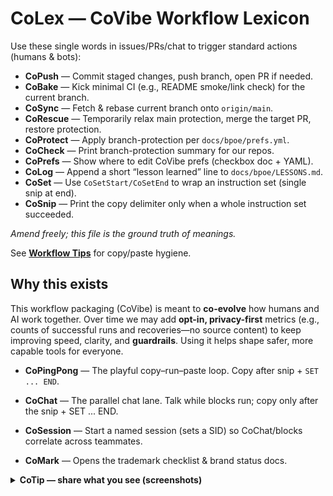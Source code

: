 <!-- status: stub; target: 150+ words -->
# CoLex — CoVibe Workflow Lexicon

Use these single words in issues/PRs/chat to trigger standard actions (humans & bots):

- **CoPush** — Commit staged changes, push branch, open PR if needed.
- **CoBake** — Kick minimal CI (e.g., README smoke/link check) for the current branch.
- **CoSync** — Fetch & rebase current branch onto `origin/main`.
- **CoRescue** — Temporarily relax main protection, merge the target PR, restore protection.
- **CoProtect** — Apply branch-protection per `docs/bpoe/prefs.yml`.
- **CoCheck** — Print branch-protection summary for our repos.
- **CoPrefs** — Show where to edit CoVibe prefs (checkbox doc + YAML).
- **CoLog** — Append a short “lesson learned” line to `docs/bpoe/LESSONS.md`.
- **CoSet** — Use `CoSetStart/CoSetEnd` to wrap an instruction set (single snip at end).
- **CoSnip** — Print the copy delimiter only when a whole instruction set succeeded.

_Amend freely; this file is the ground truth of meanings._


See **[Workflow Tips](docs/bpoe/TIPS.md)** for copy/paste hygiene.
## Why this exists

This workflow packaging (CoVibe) is meant to **co-evolve** how humans and AI work together. Over time we may add **opt-in, privacy-first** metrics (e.g., counts of successful runs and recoveries—no source content) to keep improving speed, clarity, and **guardrails**. Using it helps shape safer, more capable tools for everyone.
- **CoPingPong** — The playful copy–run–paste loop. Copy after snip + `SET ... END`.

- **CoChat** — The parallel chat lane. Talk while blocks run; copy only after the snip + SET ... END.

- **CoSession** — Start a named session (sets a SID) so CoChat/blocks correlate across teammates.
- **CoMark** — Opens the trademark checklist & brand status docs.

<details>
<summary><strong>CoTip — share what you see (screenshots)</strong></summary>

Press **PrtScn** to copy the screen to clipboard, **Win+PrtScn** to save to *Pictures\Screenshots*, or **Win+Shift+S** to snip an area.
Then drag the image into ChatGPT so we can see exactly what you see.

</details>


